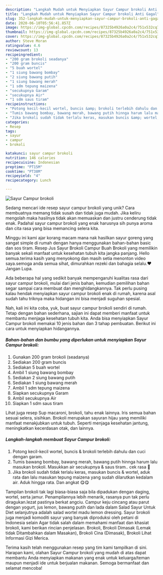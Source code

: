 ```yaml
---
description: "Langkah Mudah untuk Menyiapkan Sayur Campur brokoli Anti Gagal"
title: "Langkah Mudah untuk Menyiapkan Sayur Campur brokoli Anti Gagal"
slug: 352-langkah-mudah-untuk-menyiapkan-sayur-campur-brokoli-anti-gagal
date: 2020-06-10T05:56:41.857Z
image: https://img-global.cpcdn.com/recipes/87325b4926a0a2c4/751x532cq70/sayur-campur-brokoli-foto-resep-utama.jpg
thumbnail: https://img-global.cpcdn.com/recipes/87325b4926a0a2c4/751x532cq70/sayur-campur-brokoli-foto-resep-utama.jpg
cover: https://img-global.cpcdn.com/recipes/87325b4926a0a2c4/751x532cq70/sayur-campur-brokoli-foto-resep-utama.jpg
author: Steve Moran
ratingvalue: 4.6
reviewcount: 13
recipeingredient:
- "200 gram brokoli seadanya"
- "200 gram buncis"
- "5 buah wortel"
- "1 siung bawang bombay"
- "2 siung bawang putih"
- "1 siung bawang merah"
- "1 sdm tepung maizena"
- "secukupnya Garam"
- "secukupnya Air"
- "1 sdm saus tiram"
recipeinstructions:
- "Potong kecil-kecil wortel, buncis &amp; brokoli terlebih dahulu dan cuci dengan garam."
- "Tumis bawang bombay, bawang merah, bawang putih hinnga harum lalu masukan brokoli. Masukkan air secukupnya &amp; saus tiram.. cek rasa 👋"
- "Jika brokoli sudah tidak terlalu keras, masukan buncis &amp; wortel, aduk rata dan lalu masukan tepung maizena yang sudah dilarutkan kedalam air. Aduk hingga rata. Dan angkat 😋😋"
categories:
- Resep
tags:
- sayur
- campur
- brokoli

katakunci: sayur campur brokoli 
nutrition: 146 calories
recipecuisine: Indonesian
preptime: "PT15M"
cooktime: "PT38M"
recipeyield: "4"
recipecategory: Lunch

---
```



![Sayur Campur brokoli](https://img-global.cpcdn.com/recipes/87325b4926a0a2c4/751x532cq70/sayur-campur-brokoli-foto-resep-utama.jpg)

Sedang mencari ide resep sayur campur brokoli yang unik? Cara membuatnya memang tidak susah dan tidak juga mudah. Jika keliru mengolah maka hasilnya tidak akan memuaskan dan justru cenderung tidak enak. Padahal sayur campur brokoli yang enak harusnya sih punya aroma dan cita rasa yang bisa memancing selera kita.

Minggu ini kami ajar korang macam mana nak hasilkan sayur goreng yang sangat simple di rumah dengan hanya menggunakan bahan-bahan basic dan sos tiram. Resep Jus Sayur Brokoli Campur Buah Brokoli yang memilikin banyak sekali manfaat untuk kesehatan tubuh kita jangka panjang. Hello semua.terima kasih yang menyokong dan masih setia menonton video saya.semoga anda semua sihat, dimurahkan rezeki dan bahagia selalu.❤️ Jangan Lupa.

Ada beberapa hal yang sedikit banyak mempengaruhi kualitas rasa dari sayur campur brokoli, mulai dari jenis bahan, kemudian pemilihan bahan segar sampai cara membuat dan menghidangkannya. Tak perlu pusing kalau hendak menyiapkan sayur campur brokoli enak di rumah, karena asal sudah tahu triknya maka hidangan ini bisa menjadi suguhan spesial.


Nah, kali ini kita coba, yuk, buat sayur campur brokoli sendiri di rumah. Tetap dengan bahan sederhana, sajian ini dapat memberi manfaat untuk membantu menjaga kesehatan tubuh kita. Anda bisa menyiapkan Sayur Campur brokoli memakai 10 jenis bahan dan 3 tahap pembuatan. Berikut ini cara untuk menyiapkan hidangannya.

<!--inarticleads1-->

##### Bahan-bahan dan bumbu yang diperlukan untuk menyiapkan Sayur Campur brokoli:

1. Gunakan 200 gram brokoli (seadanya)
1. Sediakan 200 gram buncis
1. Sediakan 5 buah wortel
1. Ambil 1 siung bawang bombay
1. Sediakan 2 siung bawang putih
1. Sediakan 1 siung bawang merah
1. Ambil 1 sdm tepung maizena
1. Siapkan secukupnya Garam
1. Ambil secukupnya Air
1. Siapkan 1 sdm saus tiram


Lihat juga resep Sup macaroni, brokoli, tahu enak lainnya. Iris semua bahan sesuai selera, sisihkan. Brokoli merupakan sayuran hijau yang memiliki manfaat menakjubkan untuk tubuh. Seperti menjaga kesehatan jantung, meningkatkan kecerdasan otak, dan lainnya. 

<!--inarticleads2-->

##### Langkah-langkah membuat Sayur Campur brokoli:

1. Potong kecil-kecil wortel, buncis &amp; brokoli terlebih dahulu dan cuci dengan garam.
1. Tumis bawang bombay, bawang merah, bawang putih hinnga harum lalu masukan brokoli. Masukkan air secukupnya &amp; saus tiram.. cek rasa 👋
1. Jika brokoli sudah tidak terlalu keras, masukan buncis &amp; wortel, aduk rata dan lalu masukan tepung maizena yang sudah dilarutkan kedalam air. Aduk hingga rata. Dan angkat 😋😋


Tampilan brokoli tak lagi biasa-biasa saja bila dipadukan dengan daging, wortel, serta jamur. Penampilannya lebih menarik, rasanya pun tak perlu diragukan.lezat pastinya berkat angciu. Campur keju cincang atau parut dengan yogurt, jus lemon, bawang putih dan lada dalam Salad Sayur Untuk Diet selanjutnya adalah salad wortel madu lemon dressing. Sayur brokoli juga menjadi komoditi sayur yang banyak diproduksi oleh petani di Indonesia selain Agar tidak salah dalam memahami manfaat dan khasiat brokoli, kami berikan rincian penjelasan. Brokoli, Brokoli Dimasak (Lemak tidak Ditambahkan dalam Masakan), Brokoli Cina (Dimasak), Brokoli Lihat Informasi Gizi Merica. 

Terima kasih telah menggunakan resep yang tim kami tampilkan di sini. Harapan kami, olahan Sayur Campur brokoli yang mudah di atas dapat membantu Anda menyiapkan makanan yang enak untuk keluarga/teman maupun menjadi ide untuk berjualan makanan. Semoga bermanfaat dan selamat mencoba!

